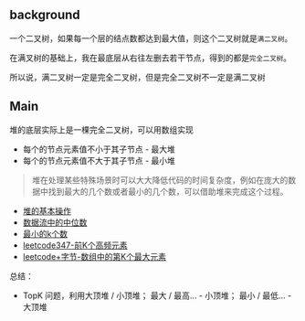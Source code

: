 ## background
一个二叉树，如果每一个层的结点数都达到最大值，则这个二叉树就是`满二叉树`。

在满叉树的基础上，我在最底层从右往左删去若干节点，得到的都是`完全二叉树`。

所以说，满二叉树一定是完全二叉树，但是完全二叉树不一定是满二叉树

## Main
堆的底层实际上是一棵完全二叉树，可以用数组实现

- 每个的节点元素值不小于其子节点 - 最大堆
- 每个的节点元素值不大于其子节点 - 最小堆

> 堆在处理某些特殊场景时可以大大降低代码的时间复杂度，例如在庞大的数据中找到最大的几个数或者最小的几个数，可以借助堆来完成这个过程。

- [堆的基本操作](./堆/堆的基本操作)
- [数据流中的中位数](./堆/数据流中的中位数)
- [最小的k个数](./堆/leetcode+tx+字节-最小的k个数)
- [leetcode347-前K个高频元素](./堆/leetcode347-前K个高频元素.md)
- [leetcode+字节-数组中的第K个最大元素](./堆/leetcode+字节-数组中的第K个最大元素.md)


总结：
- TopK 问题，利用大顶堆 / 小顶堆； 最大 / 最高... - 小顶堆； 最小 / 最低... - 大顶堆
